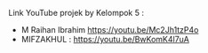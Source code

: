 Link YouTube projek by Kelompok 5 :
- M Raihan Ibrahim https://youtu.be/Mc2Jh1tzP4o
- MIFZAKHUL : 
https://youtu.be/BwKomK4l7uA

